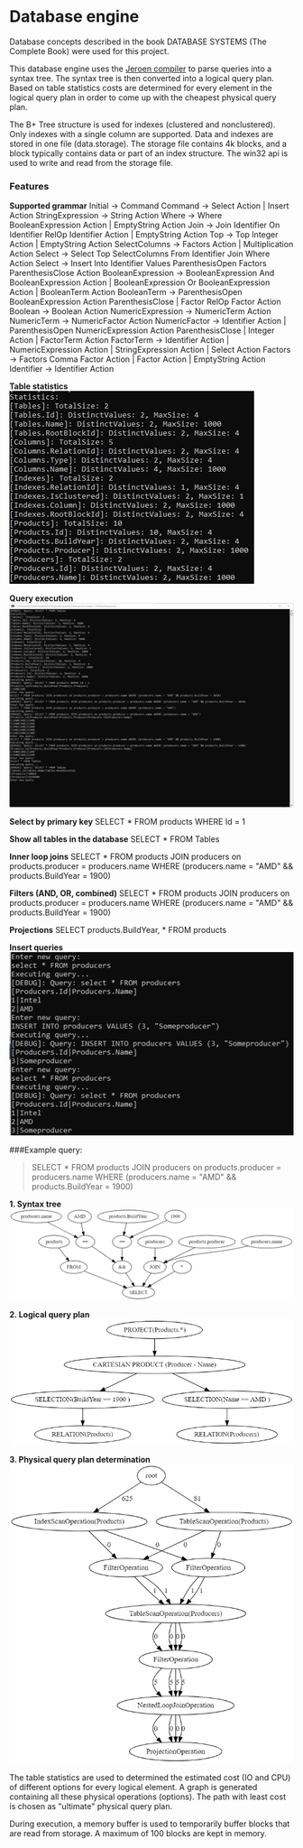 # Database engine

Database concepts described in the book DATABASE SYSTEMS (The Complete Book) were used for this project.

This database engine uses the [Jeroen compiler](https://compiler.jeroenvinke.nl/) to parse queries into a syntax tree. The syntax tree is then converted into a logical query plan. Based on table statistics costs are determined for every element in the logical query plan in order to come up with the cheapest physical query plan.

The B+ Tree structure is used for indexes (clustered and nonclustered). Only indexes with a single column are supported. Data and indexes are stored in one file (data.storage). The storage file contains 4k blocks, and a block typically contains data or part of an index structure. The win32 api is used to write and read from the storage file. 

### Features
**Supported grammar**
Initial -> Command
Command -> Select Action | Insert Action
StringExpression -> String Action
Where -> Where BooleanExpression Action | EmptyString Action
Join -> Join Identifier On Identifier RelOp Identifier Action | EmptyString Action
Top -> Top Integer Action | EmptyString Action
SelectColumns -> Factors Action | Multiplication Action
Select -> Select Top SelectColumns From Identifier Join Where Action
Select -> Insert Into Identifier Values ParenthesisOpen Factors ParenthesisClose Action
BooleanExpression -> BooleanExpression And BooleanExpression Action | BooleanExpression Or BooleanExpression Action | BooleanTerm Action
BooleanTerm -> ParenthesisOpen BooleanExpression Action ParenthesisClose | Factor RelOp Factor Action
Boolean -> Boolean Action
NumericExpression -> NumericTerm Action
NumericTerm -> NumericFactor Action
NumericFactor -> Identifier Action | ParenthesisOpen NumericExpression Action ParenthesisClose | Integer Action | FactorTerm Action
FactorTerm -> Identifier Action | NumericExpression Action | StringExpression Action | Select Action
Factors -> Factors Comma Factor Action | Factor Action | EmptyString Action
Identifier -> Identifier Action

**Table statistics**
![Statistics](statistics.png)

**Query execution**
![Queries](example_queries.png)

**Select by primary key**
SELECT * FROM products WHERE Id = 1

**Show all tables in the database**
SELECT * FROM Tables

**Inner loop joins**
SELECT * FROM products JOIN producers on products.producer = producers.name WHERE (producers.name = "AMD" && products.BuildYear = 1900)

**Filters (AND, OR, combined)**
SELECT * FROM products JOIN producers on products.producer = producers.name WHERE (producers.name = "AMD" && products.BuildYear = 1900)

**Projections**
SELECT products.BuildYear, * FROM products

**Insert queries**
![Queries](insert_query.png)



###Example query:
>SELECT * FROM products JOIN producers on products.producer = producers.name WHERE (producers.name = "AMD" && products.BuildYear = 1900)

**1. Syntax tree**
![Syntax tree](syntaxtree.png)

**2. Logical query plan**
![Logical query plan](logical_query_plan.png)

**3. Physical query plan determination**
![Physical query plan](physical_query_plan_enumeration.png)

The table statistics are used to determined the estimated cost (IO and CPU) of different options for every logical element. A graph is generated containing all these physical operations (options). The path with least cost is chosen as "ultimate" physical query plan.

During execution, a memory buffer is used to temporarily buffer blocks that are read from storage. A maximum of 100 blocks are kept in memory.